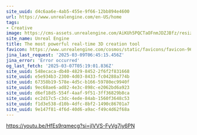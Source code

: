 ```yaml
---
site_uuid: d4c6aa6e-4ab5-455e-9f66-12bb894e4600
url: https://www.unrealengine.com/en-US/home
tags:
- Creative
image: https://cms-assets.unrealengine.com/AiKUh5PQCTaOFnmJDZJBfz/resize=width:1200/HfuPC0S3Tk6bQ4nDY3pR
site_name: Unreal Engine
title: The most powerful real-time 3D creation tool
favicon: https://www.unrealengine.com/cosmos/static/favicons/favicon-96x96.png
jina_last_request: '2025-03-09T06:45:15.456Z'
jina_error: 'Error occurred'
og_last_fetch: '2025-03-07T05:19:01.836Z'
site_uuid: 548ecaca-db40-4829-8452-2f6f2f831668
site_uuid: e5e934b3-2300-4d03-8433-fc04288a774b
site_uuid: 67358b19-578e-4d5c-b166-59780ec9940f
site_uuid: 9ec68ae6-ad82-4e3c-898c-e2062bd6a923
site_uuid: d6ef18d5-554f-4aaf-9f51-3ff36829b8ca
site_uuid: ec2d17c5-c3dc-4ede-84ab-1560f3648c53
site_uuid: f1d3e538-d10b-4dfc-8bf2-1490c86701a7
site_uuid: 9e147f81-4f6d-40d6-a9ac-f49c4d62f68a
---
```


https://youtu.be/HfEs9rqmecg?si=jIVVS-FyVg7iy6PN
